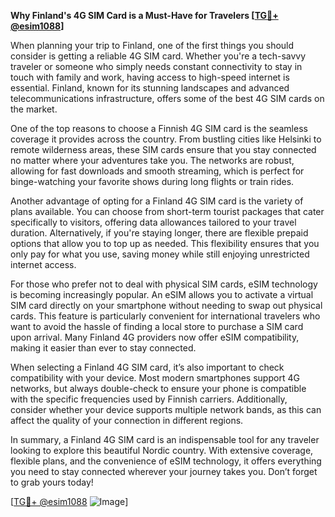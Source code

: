 **Why Finland's 4G SIM Card is a Must-Have for Travelers [[TG💪+ @esim1088](https://t.me/s/esim1088)]**

When planning your trip to Finland, one of the first things you should consider is getting a reliable 4G SIM card. Whether you're a tech-savvy traveler or someone who simply needs constant connectivity to stay in touch with family and work, having access to high-speed internet is essential. Finland, known for its stunning landscapes and advanced telecommunications infrastructure, offers some of the best 4G SIM cards on the market.

One of the top reasons to choose a Finnish 4G SIM card is the seamless coverage it provides across the country. From bustling cities like Helsinki to remote wilderness areas, these SIM cards ensure that you stay connected no matter where your adventures take you. The networks are robust, allowing for fast downloads and smooth streaming, which is perfect for binge-watching your favorite shows during long flights or train rides.

Another advantage of opting for a Finland 4G SIM card is the variety of plans available. You can choose from short-term tourist packages that cater specifically to visitors, offering data allowances tailored to your travel duration. Alternatively, if you're staying longer, there are flexible prepaid options that allow you to top up as needed. This flexibility ensures that you only pay for what you use, saving money while still enjoying unrestricted internet access.

For those who prefer not to deal with physical SIM cards, eSIM technology is becoming increasingly popular. An eSIM allows you to activate a virtual SIM card directly on your smartphone without needing to swap out physical cards. This feature is particularly convenient for international travelers who want to avoid the hassle of finding a local store to purchase a SIM card upon arrival. Many Finland 4G providers now offer eSIM compatibility, making it easier than ever to stay connected.

When selecting a Finland 4G SIM card, it’s also important to check compatibility with your device. Most modern smartphones support 4G networks, but always double-check to ensure your phone is compatible with the specific frequencies used by Finnish carriers. Additionally, consider whether your device supports multiple network bands, as this can affect the quality of your connection in different regions.

In summary, a Finland 4G SIM card is an indispensable tool for any traveler looking to explore this beautiful Nordic country. With extensive coverage, flexible plans, and the convenience of eSIM technology, it offers everything you need to stay connected wherever your journey takes you. Don’t forget to grab yours today! 

[[TG💪+ @esim1088](https://t.me/s/esim1088) ![Image](https://i.postimg.cc/Y0z9fWf4/image.png)]